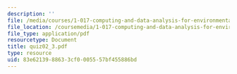 ```yaml
---
description: ''
file: /media/courses/1-017-computing-and-data-analysis-for-environmental-applications-fall-2003/83e6213988633cf0005557bf455886bd_quiz02_3.pdf
file_location: /coursemedia/1-017-computing-and-data-analysis-for-environmental-applications-fall-2003/83e6213988633cf0005557bf455886bd_quiz02_3.pdf
file_type: application/pdf
resourcetype: Document
title: quiz02_3.pdf
type: resource
uid: 83e62139-8863-3cf0-0055-57bf455886bd
---
```

